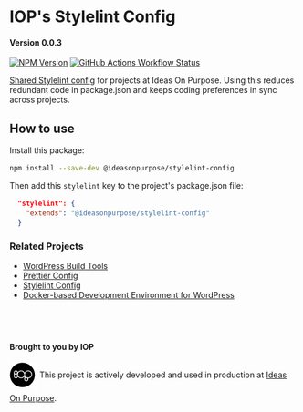 # IOP's Stylelint Config

#### Version 0.0.3

[![NPM Version](https://img.shields.io/npm/v/%40ideasonpurpose%2Fstylelint-config?logo=npm)](https://www.npmjs.com/package/@ideasonpurpose/stylelint-config)
[![GitHub Actions Workflow Status](https://img.shields.io/github/actions/workflow/status/ideasonpurpose/stylelint-config/npm-publish.yml?logo=github&logoColor=white)](https://github.com/ideasonpurpose/stylelint-config/actions/workflows/npm-publish.yml)

[Shared Stylelint config](https://stylelint.io/user-guide/configure) for projects at Ideas On Purpose. Using this reduces redundant code in package.json and keeps coding preferences in sync across projects.

## How to use

Install this package:

```sh
npm install --save-dev @ideasonpurpose/stylelint-config
```

Then add this `stylelint` key to the project's package.json file:

```json
  "stylelint": {
    "extends": "@ideasonpurpose/stylelint-config"
  }
```

### Related Projects

- [WordPress Build Tools](https://github.com/ideasonpurpose/build-tools-wordpress)
- [Prettier Config](https://github.com/ideasonpurpose/prettier-config)
- [Stylelint Config](https://github.com/ideasonpurpose/stylelint-config)
- [Docker-based Development Environment for WordPress](https://github.com/ideasonpurpose/docker-wordpress-dev)

## &nbsp;

#### Brought to you by IOP

<a href="https://www.ideasonpurpose.com"><img src="https://raw.githubusercontent.com/ideasonpurpose/ideasonpurpose/master/iop-logo-white-on-black-88px.png" height="44" align="top" alt="IOP Logo"></a><img src="https://raw.githubusercontent.com/ideasonpurpose/ideasonpurpose/master/spacer.png" align="middle" width="4" height="54"> This project is actively developed and used in production at <a href="https://www.ideasonpurpose.com">Ideas On Purpose</a>.
